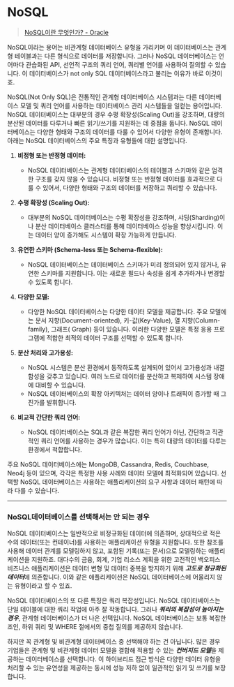 # NoSQL

> [NoSQL이란 무엇인가? - Oracle](https://www.oracle.com/kr/database/nosql/what-is-nosql/)
>

NoSQL이라는 용어는 비관계형 데이터베이스 유형을 가리키며 이 데이터베이스는 관계형 테이블과는 다른 형식으로 데이터를 저장합니다. 그러나 NoSQL 데이터베이스는 언어마다 관습화된 API, 선언적 구조의 쿼리
언어, 쿼리별 언어를 사용하여 질의할 수 있습니다. 이 데이터베이스가 not only SQL 데이터베이스라고 불리는 이유가 바로 이것이죠.

NoSQL(Not Only SQL)은 전통적인 관계형 데이터베이스 시스템과는 다른 데이터베이스 모델 및 쿼리 언어를 사용하는 데이터베이스 관리 시스템들을 일컫는 용어입니다. NoSQL 데이터베이스는 대부분의 경우
수평 확장성(Scaling Out)을 강조하며, 대량의 분산된 데이터를 다루거나 빠른 읽기/쓰기를 지원하는 데 중점을 둡니다. NoSQL 데이터베이스는 다양한 형태와 구조의 데이터를 다룰 수 있어서 다양한 유형이
존재합니다. 아래는 NoSQL 데이터베이스의 주요 특징과 유형들에 대한 설명입니다.

1. **비정형 또는 반정형 데이터:**
    - NoSQL 데이터베이스는 관계형 데이터베이스의 테이블과 스키마와 같은 엄격한 구조를 갖지 않을 수 있습니다. 비정형 또는 반정형 데이터를 효과적으로 다룰 수 있어서, 다양한 형태와 구조의 데이터를 저장하고
      쿼리할 수 있습니다.

2. **수평 확장성 (Scaling Out):**
    - 대부분의 NoSQL 데이터베이스는 수평 확장성을 강조하며, 샤딩(Sharding)이나 분산 데이터베이스 클러스터를 통해 데이터베이스 성능을 향상시킵니다. 이는 데이터 양이 증가해도 시스템이 확장 가능하게
      만듭니다.

3. **유연한 스키마 (Schema-less 또는 Schema-flexible):**
    - NoSQL 데이터베이스는 데이터베이스 스키마가 미리 정의되어 있지 않거나, 유연한 스키마를 지원합니다. 이는 새로운 필드나 속성을 쉽게 추가하거나 변경할 수 있도록 합니다.

4. **다양한 모델:**
    - 다양한 NoSQL 데이터베이스는 다양한 데이터 모델을 제공합니다. 주요 모델에는 문서 지향(Document-oriented), 키-값(Key-Value), 열 지향(Column-family), 그래프(
      Graph) 등이 있습니다. 이러한 다양한 모델은 특정 응용 프로그램에 적합한 최적의 데이터 구조를 선택할 수 있도록 합니다.

5. **분산 처리와 고가용성:**
    - NoSQL 시스템은 분산 환경에서 동작하도록 설계되어 있어서 고가용성과 내결함성을 갖추고 있습니다. 여러 노드로 데이터를 분산하고 복제하여 시스템 장애에 대비할 수 있습니다.
    - NoSQL 데이터베이스의 확장 아키텍처는 데이터 양이나 트래픽이 증가할 때 그 진가를 발휘합니다.

6. **비교적 간단한 쿼리 언어:**
    - NoSQL 데이터베이스는 SQL과 같은 복잡한 쿼리 언어가 아닌, 간단하고 직관적인 쿼리 언어를 사용하는 경우가 많습니다. 이는 특히 대량의 데이터를 다루는 환경에서 적합합니다.

주요 NoSQL 데이터베이스에는 MongoDB, Cassandra, Redis, Couchbase, Neo4j 등이 있으며, 각각은 특정한 사용 사례와 데이터 모델에 최적화되어 있습니다. 선택할 NoSQL
데이터베이스는 사용하는 애플리케이션의 요구 사항과 데이터 패턴에 따라 다를 수 있습니다.

---

### NoSQL데이터베이스를 선택해서는 안 되는 경우

NoSQL 데이터베이스는 일반적으로 비정규화된 데이터에 의존하며, 상대적으로 적은 수의 데이터(또는 컨테이너)를 사용하는 애플리케이션 유형을 지원합니다. 또한 참조를 사용해 데이터 관계를 모델링하지 않고, 포함된
기록(또는 문서)으로 모델링하는 애플리케이션을 지원하죠. 대다수의 금융, 회계, 기업 리소스 계획을 위한 고전적인 백오피스 비즈니스 애플리케이션은 데이터 변형 및 데이터 중복을 방지하기 위해
***고도로 정규화된 데이터***에 의존합니다. 이와 같은 애플리케이션은 NoSQL 데이터베이스에 어울리지 않는 유형이라고 할 수 있죠.

NoSQL 데이터베이스의 또 다른 특징은 쿼리 복잡성입니다. NoSQL 데이터베이스는 단일 테이블에 대한 쿼리 작업에 아주 잘 작동합니다. 그러나 _**쿼리의 복잡성이 높아지는 경우**_, 관계형 데이터베이스가 더
나은 선택입니다. NoSQL 데이터베이스는 보통 복잡한 조인, 하위 쿼리 및 WHERE 절에서의 중첩 질의를 제공하지 않습니다.

하지만 꼭 관계형 및 비관계형 데이터베이스 중 선택해야 하는 건 아닙니다. 많은 경우 기업들은 관계형 및 비관계형 데이터 모델을 결합해 적용할 수 있는 ***컨버지드 모델***을 제공하는 데이터베이스를 선택합니다.
이 하이브리드 접근 방식은 다양한 데이터 유형을 처리할 수 있는 유연성을 제공하는 동시에 성능 저하 없이 일관적인 읽기 및 쓰기를 보장합니다.